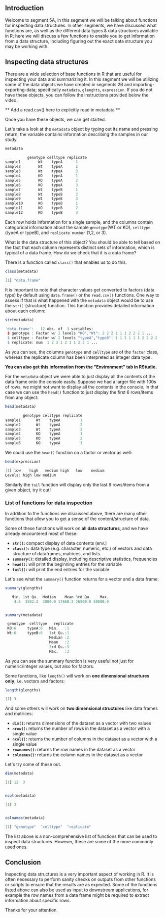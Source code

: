 ## Introduction

Welcome to segment 5A, in this segment we will be talking about functions for inspecting data structures. In other segments, we have discussed what functions are, as well as the different data types & data structures available in R; here we will discuss a few functions to enable you to get information from a data structure, including figuring out the exact data structure you may be working with.

## Inspecting data structures

There are a wide selection of base functions in R that are useful for inspecting your data and summarizing it. In this segment we will be utilizing some of the data objects we have created in segments 2B and importing-exporting-data; specifically `metadata`, `glenghts`, `expression`. If you do not have these objects, you can follow the instructions provided below the video. 

** Add a read.csv() here to explicitly read in metadata **

Once you have these objects, we can get started.

Let's take a look at the `metadata` object by typing out its name and pressing return; the variable contains information describing the samples in our study. 

```r
metadata

          genotype celltype replicate
sample1        Wt    typeA		1
sample2        Wt    typeA		2
sample3        Wt    typeA		3
sample4        KO    typeA		1
sample5        KO    typeA		2
sample6        KO    typeA		3
sample7        Wt    typeB		1
sample8        Wt    typeB		2
sample9        Wt    typeB		3
sample10       KO    typeB		1
sample11       KO    typeB		2
sample12       KO    typeB		3

```
Each row holds information for a single sample, and the columns contain categorical information about the sample `genotype`(WT or KO), `celltype` (typeA or typeB), and `replicate number` (1,2, or 3).

What is the data structure of this object? You should be able to tell based on the fact that each column represents distinct sets of information, which is typical of a data frame. How do we check that it is a data frame?

There is a function called `class()` that enables us to do this.

```r
class(metadata)

[1] "data.frame"
```

It is important to note that character values get converted to factors (data type) by default using `data.frame()` or the `read.csv()` functions. One way to assess if that is what happened with the `metadata` object would be to use the `str()` (structure) function. This function provides detailed information about each column:


```r
str(metadata)

'data.frame':	12 obs. of  3 variables:
 $ genotype : Factor w/ 2 levels "KO","Wt": 2 2 2 1 1 1 2 2 2 1 ...
 $ celltype : Factor w/ 2 levels "typeA","typeB": 1 1 1 1 1 1 2 2 2 2 ...
 $ replicate: num  1 2 3 1 2 3 1 2 3 1 ...
```

As you can see, the columns `genotype` and `celltype` are of the `factor` class, whereas the replicate column has been interpreted as integer data type.

__You can also get this information from the "Environment" tab in RStudio.__

For the `metadata` object we were able to just display all the contents of the data frame onto the console easily. Suppose we had a larger file with 100s of rows, we might not want to display all the contents in the console. In that case we can use the `head()` function to just display the first 6 rows/items from any object:

```r
head(metadata)

        genotype celltype replicate
sample1       Wt    typeA         1
sample2       Wt    typeA         2
sample3       Wt    typeA         3
sample4       KO    typeA         1
sample5       KO    typeA         2
sample6       KO    typeA         3
```

We could use the `head()` function on a factor or vector as well:

```r
head(expression)

[1] low    high   medium high   low    medium
Levels: high low medium
```

Similarly the `tail` function will display only the last 6 rows/items from a given object, try it out!


### List of functions for data inspection

In addition to the functions we discussed above, there are many other functions that allow you to get a sense of the content/structure of data. 

Some of these functions will work on **all data structures**, and we have already encountered most of these:
- **`str()`:** compact display of data contents (env.)
- **`class()`:** data type (e.g. character, numeric, etc.) of vectors and data structure of dataframes, matrices, and lists.
- **`summary()`:** detailed display, including descriptive statistics, frequencies
- **`head()`:** will print the beginning entries for the variable
- **`tail()`:** will print the end entries for the variable

Let's see what the `summary()` function returns for a vector and a data frame:

```r
summary(glengths)

   Min. 1st Qu.  Median    Mean 3rd Qu.    Max. 
    4.6  1502.3  3000.0 17668.2 26500.0 50000.0 


summary(metadata)

 genotype  celltype   replicate
 KO:6     typeA:6   Min.   :1  
 Wt:6     typeB:6   1st Qu.:1  
                    Median :2  
                    Mean   :2  
                    3rd Qu.:3  
                    Max.   :3  
```

As you can see the summary function is very useful not just for numeric/integer values, but also for factors.

Some functions, like `length()` will work on **one dimensional structures only**, i.e. vectors and factors:

```r
length(glengths)

[1] 3
```

And some others will work on **two dimensional structures** like data frames and matrices:

- **`dim()`:** returns dimensions of the dataset as a vector with two values
- **`nrow()`:** returns the number of rows in the dataset as a vector with a single value
- **`ncol()`:** returns the number of columns in the dataset as a vector with a single value
- **`rownames()`:** returns the row names in the dataset as a vector
- **`colnames()`:** returns the column names in the dataset as a vector

Let's try some of these out.

```r
dim(metadata)

[1] 12  3


ncol(metadata)

[1] 3


colnames(metadata)

[1] "genotype"  "celltype"  "replicate"
```

The list above is a non-comprehensive list of functions that can be used to inspect data structures. However, these are some of the more commonly used ones.

## Conclusion

Inspecting data structures is a very important aspect of working in R. It is often necessary to perform sanity checks on outputs from other functions or scripts to ensure that the results are as expected. Some of the functions listed above can also be used as input to downstream applications, for example the row names from a data frame might be required to extract information about specific rows.

Thanks for your attention.

